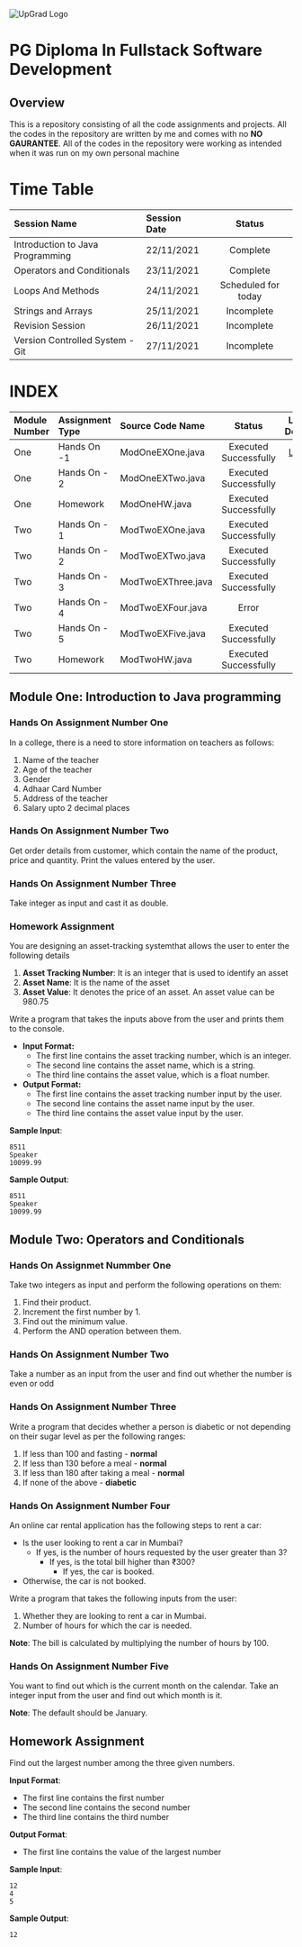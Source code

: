 ![UpGrad Logo](https://servicesdown.in/img/upgrad-logo.png)
# PG Diploma In Fullstack Software Development

## Overview

This is a repository consisting of all the code assignments and projects.
All the codes in the repository are written by me and comes with no **NO GAURANTEE**.
All of the codes in the repository were working as intended when it was run on my own personal machine

# Time Table
|Session Name|Session Date|Status|
|:--|:--|:--:|
|Introduction to Java Programming|22/11/2021|Complete|
|Operators and Conditionals|23/11/2021|Complete|
|Loops And Methods|24/11/2021|Scheduled for today|
|Strings and Arrays|25/11/2021|Incomplete|
|Revision Session|26/11/2021|Incomplete|
|Version Controlled System - Git|27/11/2021|Incomplete|

# INDEX

|Module Number|Assignment Type|Source Code Name|Status|Live Demo|
|:--|:--|:--|:--:|:--:|
|One|Hands On -1|ModOneEXOne.java|Executed Successfully|[Link](https://bit.ly/3nPgTzM)|
|One|Hands On - 2|ModOneEXTwo.java|Executed Successfully|
|One|Homework|ModOneHW.java|Executed Successfully|
|Two|Hands On - 1|ModTwoEXOne.java|Executed Successfully|
|Two|Hands On - 2|ModTwoEXTwo.java|Executed Successfully|
|Two|Hands On - 3|ModTwoEXThree.java|Executed Successfully|
|Two|Hands On - 4|ModTwoEXFour.java|Error|
|Two|Hands On - 5|ModTwoEXFive.java|Executed Successfully|
|Two|Homework|ModTwoHW.java|Executed Successfully|

## Module One: Introduction to Java programming

### Hands On Assignment Number One

In a college, there is a need to store information on teachers as follows:

1. Name of the teacher
2. Age of the teacher
3. Gender
4. Adhaar Card Number
5. Address of the teacher
6. Salary upto 2 decimal places


### Hands On Assignment Number Two
Get order details from customer, which contain the name of the product, price and quantity. Print the values entered by the user.

### Hands On Assignment Number Three
Take integer as input and cast it as double.

### Homework Assignment
You are designing an asset-tracking systemthat allows the user to enter the following details
1. **Asset Tracking Number**: It is an integer that is used to identify an asset
2. **Asset Name**: It is the name of the asset
3. **Asset Value**: It denotes the price of an asset. An asset value can be 980.75

Write a program that takes the inputs above from the user and prints them to the console. 

- **Input Format:**
	- The first line contains the asset tracking number, which is an integer.
	- The second line contains the asset name, which is a string.
	- The third line contains the asset value, which is a float number.
- **Output Format:**
	- The first line contains the asset tracking number input by the user.
	- The second line contains the asset name input by the user.
	- The third line contains the asset value input by the user.

**Sample Input**:
```
8511
Speaker
10099.99
```

**Sample Output**:
```
8511
Speaker
10099.99
```


 
## Module Two: Operators and Conditionals

### Hands On Assignmet Nummber One
Take two integers as input and perform the following operations on them:

1. Find their product.
2. Increment the first number by 1.
3. Find out the minimum value.
4. Perform the AND operation between them.

### Hands On Assignment Number Two
Take a number as an input from the user and find out whether the number is even or odd

### Hands On Assignment Number Three
Write a program that decides whether a person is diabetic or not depending on their sugar level as per the following ranges:
1. If less than 100 and fasting - **normal**
2. If less than 130 before a meal  - **normal**
3. If less than 180 after taking a meal - **normal**
4. If none of the above - **diabetic**

### Hands On Assignment Number Four
An online car rental application has the following steps to rent a car:
- Is the user looking to rent a car in Mumbai?
	- If yes, is the number of hours requested by the user greater than 3?
		- If yes, is the total bill higher than ₹300?
			- If yes, the car is booked.
- Otherwise, the car is not booked.

Write a program that takes the following inputs from the user:
1. Whether they are looking to rent a car in Mumbai.
2. Number of hours for which the car is needed.

**Note**: The bill is calculated by multiplying the number of hours by 100.

### Hands On Assignment Number Five
You want to find out which is the current month on the calendar. Take an integer input from the user and find out which month is it. 

**Note**: The default should be January.

## Homework Assignment
Find out the largest number among the three given numbers.

**Input Format**:
- The first line contains the first number
- The second line contains the second number
- The third line contains the third number

**Output Format**:
- The first line contains the value of the largest number

**Sample Input**:
```
12
4
5
```

**Sample Output**:
```
12
``` 








